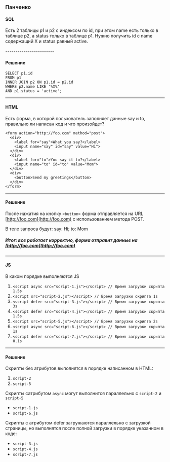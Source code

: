 ### Панченко

#### SQL
<p>Есть 2 таблицы p1 и p2 с индексом по id, при этом name есть только в таблице p2, а status только в таблице p1.
Нужно получить id c name содержащий X и status равный active.</p>
------------------------

#### Решение
```
SELECT p1.id
FROM p1
INNER JOIN p2 ON p1.id = p2.id
WHERE p2.name LIKE '%X%'
AND p1.status = 'active';
```
-----------------------

#### HTML
Есть форма, в которой пользователь заполняет данные say и to, правильно ли написан код и что произойдет?
```
<form action="http://foo.com" method="post">
  <div>
    <label for="say">What you say?</label>
    <input name="say" id="say" value="Hi">
  </div>
  <div>
    <label for="to">You say it to?</label>
    <input name="to" id="to" value="Mom">
  </div>
  <div>
    <button>Send my greetings</button>
  </div>
</form>
```
---------------------------------
#### Решение

После нажатия на кнопку ```<button>``` форма отправляется на URL [http://foo.com](http://foo.com) с использованием метода POST.

В теле запроса будут:
say: Hi;
to: Mom

##### Итог: все работает корректно, форма отправит данные на [http://foo.com](http://foo.com)
---------------------------------

#### JS
В каком порядке выполняются JS
1. ```<script async src="script-1.js"></script> // Время загрузки скрипта 1.5s```
2. ```<script src="script-2.js"></script> // Время загрузки скрипта 1s```
3. ```<script defer src="script-3.js"></script> // Время загрузки скрипта 3s```
4. ```<script defer src="script-4.js"></script> // Время загрузки скрипта 1.5s```
5. ```<script src="script-5.js"></script> // Время загрузки скрипта 2s```
6. ```<script async src="script-6.js"></script> // Время загрузки скрипта 1s```
7. ```<script defer src="script-7.js"></script> // Время загрузки скрипта 0.1s```
-------------------
#### Решение

Скрипты без атрибутов выполнятся в порядке написанном в HTML:
1. ```script-2```
2. ```script-5```

Скрипты сатрибутом ```async``` могут выполнится параллельно с ```script-2``` и ```script-5```
* ```script-1.js```
* ```script-6.js```

Скрипты с атрибутом defer загружаются параллельно с загрузкой страницы, но выполнятся после полной загрузки в порядке указанном в коде:
* ```script-3.js```
* ```script-4.js```
* ```script-7.js```
